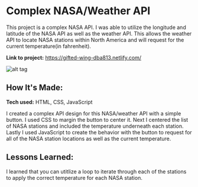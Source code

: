 # Complex NASA/Weather API
This project is a complex NASA API. I was able to utilize the longitude and latitude of the NASA API as well as the weather API. This allows the weather API to locate NASA stations within North America and will request for the current temperature(in fahrenheit).


**Link to project:** https://gifted-wing-dba813.netlify.com/

![alt tag](https://github.com/TimTran-Dev/complex-nasa-bootcamp/blob/answer/Complex%20NASA%20API.png)

## How It's Made:

**Tech used:** HTML, CSS, JavaScript

I created a complex API design for this NASA/weather API with a simple button. I used CSS to margin the button to center it. Next I centered the list of NASA stations and included the temperature underneath each station. Lastly I used JavaScript to create the behavior with the button to request for all of the NASA station locations as well as the current temperature.

## Lessons Learned:

I learned that you can utitlize a loop to iterate through each of the stations to apply the correct temperature for each NASA station. 
